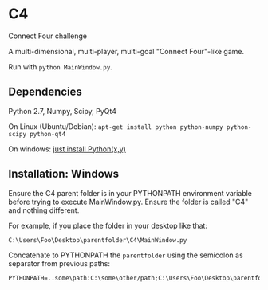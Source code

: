 # C4

Connect Four challenge

A multi-dimensional, multi-player, multi-goal "Connect Four"-like game.

Run with ```python MainWindow.py```.

## Dependencies
Python 2.7, Numpy, Scipy, PyQt4

On Linux (Ubuntu/Debian): `apt-get install python python-numpy python-scipy python-qt4`

On windows: [just install Python(x,y)](http://python-xy.github.io/downloads.html)

## Installation: Windows
Ensure the C4 parent folder is in your PYTHONPATH environment variable
before trying to execute MainWindow.py. Ensure the folder is called "C4" and nothing different.

For example, if you place the folder in your desktop like that:
```
C:\Users\Foo\Desktop\parentfolder\C4\MainWindow.py
```

Concatenate to PYTHONPATH the ```parentfolder``` using the semicolon as separator from previous paths:
```
PYTHONPATH=..some\path:C:\some\other/path;C:\Users\Foo\Desktop\parentfolder
```
